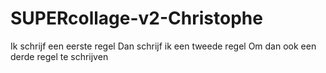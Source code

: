# SUPERcollage-v2-Christophe

Ik schrijf een eerste regel
Dan schrijf ik een tweede regel
Om dan ook een derde regel te schrijven

